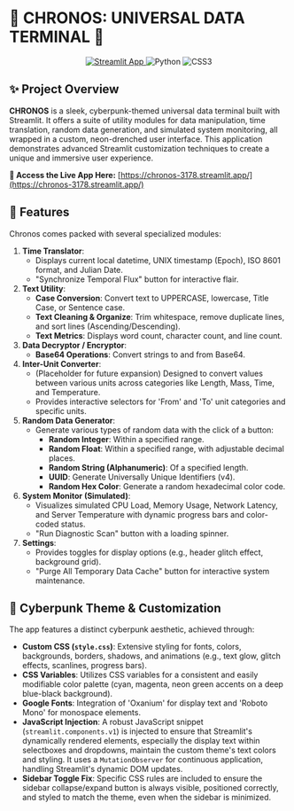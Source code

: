# 🌌 CHRONOS: UNIVERSAL DATA TERMINAL 🌌

<p align="center">
  <a href="https://chronos-3178.streamlit.app/" target="_blank">
    <img src="https://img.shields.io/badge/Streamlit-FF4B4B?style=for-the-badge&logo=streamlit&logoColor=white" alt="Streamlit App" />
  </a>
  <img src="https://img.shields.io/badge/Python-3776AB?style=for-the-badge&logo=python&logoColor=white" alt="Python">
  <img src="https://img.shields.io/badge/CSS3-1572B6?style=for-the-badge&logo=css3&logoColor=white" alt="CSS3">
</p>

## ✨ Project Overview

**CHRONOS** is a sleek, cyberpunk-themed universal data terminal built with Streamlit. It offers a suite of utility modules for data manipulation, time translation, random data generation, and simulated system monitoring, all wrapped in a custom, neon-drenched user interface. This application demonstrates advanced Streamlit customization techniques to create a unique and immersive user experience.

**🚀 Access the Live App Here:** [https://chronos-3178.streamlit.app/](https://chronos-3178.streamlit.app/)

## 🚀 Features

Chronos comes packed with several specialized modules:

1.  **Time Translator**:
    * Displays current local datetime, UNIX timestamp (Epoch), ISO 8601 format, and Julian Date.
    * "Synchronize Temporal Flux" button for interactive flair.
2.  **Text Utility**:
    * **Case Conversion**: Convert text to UPPERCASE, lowercase, Title Case, or Sentence case.
    * **Text Cleaning & Organize**: Trim whitespace, remove duplicate lines, and sort lines (Ascending/Descending).
    * **Text Metrics**: Displays word count, character count, and line count.
3.  **Data Decryptor / Encryptor**:
    * **Base64 Operations**: Convert strings to and from Base64.
4.  **Inter-Unit Converter**:
    * (Placeholder for future expansion) Designed to convert values between various units across categories like Length, Mass, Time, and Temperature.
    * Provides interactive selectors for 'From' and 'To' unit categories and specific units.
5.  **Random Data Generator**:
    * Generate various types of random data with the click of a button:
        * **Random Integer**: Within a specified range.
        * **Random Float**: Within a specified range, with adjustable decimal places.
        * **Random String (Alphanumeric)**: Of a specified length.
        * **UUID**: Generate Universally Unique Identifiers (v4).
        * **Random Hex Color**: Generate a random hexadecimal color code.
6.  **System Monitor (Simulated)**:
    * Visualizes simulated CPU Load, Memory Usage, Network Latency, and Server Temperature with dynamic progress bars and color-coded status.
    * "Run Diagnostic Scan" button with a loading spinner.
7.  **Settings**:
    * Provides toggles for display options (e.g., header glitch effect, background grid).
    * "Purge All Temporary Data Cache" button for interactive system maintenance.

## 🎨 Cyberpunk Theme & Customization

The app features a distinct cyberpunk aesthetic, achieved through:

* **Custom CSS (`style.css`)**: Extensive styling for fonts, colors, backgrounds, borders, shadows, and animations (e.g., text glow, glitch effects, scanlines, progress bars).
* **CSS Variables**: Utilizes CSS variables for a consistent and easily modifiable color palette (cyan, magenta, neon green accents on a deep blue-black background).
* **Google Fonts**: Integration of 'Oxanium' for display text and 'Roboto Mono' for monospace elements.
* **JavaScript Injection**: A robust JavaScript snippet (`streamlit.components.v1`) is injected to ensure that Streamlit's dynamically rendered elements, especially the display text within selectboxes and dropdowns, maintain the custom theme's text colors and styling. It uses a `MutationObserver` for continuous application, handling Streamlit's dynamic DOM updates.
* **Sidebar Toggle Fix**: Specific CSS rules are included to ensure the sidebar collapse/expand button is always visible, positioned correctly, and styled to match the theme, even when the sidebar is minimized.
